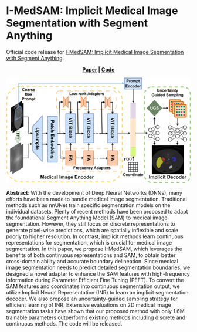 # I-MedSAM: Implicit Medical Image Segmentation with Segment Anything

Official code release for [I-MedSAM: Implicit Medical Image Segmentation with Segment Anything](https://arxiv.org/pdf/2311.17081).

<p align='center'>
  <b>
    <a href="https://arxiv.org/pdf/2311.17081">Paper</a>
    |
    <a href="https://github.com/ucwxb/I-MedSAM">Code</a> 
  </b>
</p> 
  <p align='center'>
    <img src='static/I-MedSAM.png' width='1000'/>
  </p>

**Abstract**: With the development of Deep Neural Networks (DNNs), many efforts have been made to handle medical image segmentation. Traditional methods such as nnUNet train specific segmentation models on the individual datasets. Plenty of recent methods have been proposed to adapt the foundational Segment Anything Model (SAM) to medical image segmentation. However, they still focus on discrete representations to generate pixel-wise predictions, which are spatially inflexible and scale poorly to higher resolution. In contrast, implicit methods learn continuous representations for segmentation, which is crucial for medical image segmentation. In this paper, we propose I-MedSAM, which leverages the benefits of both continuous representations and SAM, to obtain better cross-domain ability and accurate boundary delineation. Since medical image segmentation needs to predict detailed segmentation boundaries, we designed a novel adapter to enhance the SAM features with high-frequency information during Parameter Efficient Fine Tuning (PEFT). To convert the SAM features and coordinates into continuous segmentation output, we utilize Implicit Neural Representation (INR) to learn an implicit segmentation decoder. We also propose an uncertainty-guided sampling strategy for efficient learning of INR. Extensive evaluations on 2D medical image segmentation tasks have shown that our proposed method with only 1.6M trainable parameters outperforms existing methods including discrete and continuous methods. The code will be released.


